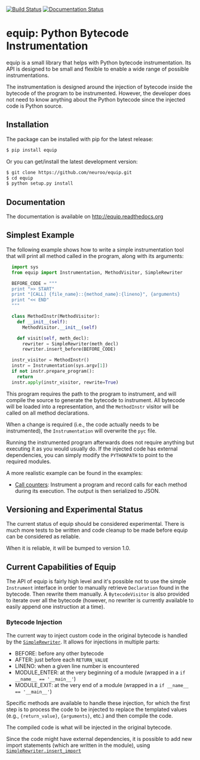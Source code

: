[![Build Status](https://travis-ci.org/neuroo/equip.svg?branch=master)](https://travis-ci.org/neuroo/equip) [![Documentation Status](https://readthedocs.org/projects/equip/badge/?version=latest)](https://readthedocs.org/projects/equip/?badge=latest)

# equip: Python Bytecode Instrumentation

equip is a small library that helps with Python bytecode instrumentation. Its API
is designed to be small and flexible to enable a wide range of possible instrumentations.

The instrumentation is designed around the injection of bytecode inside the
bytecode of the program to be instrumented. However, the developer does not need to know
anything about the Python bytecode since the injected code is Python source.

## Installation
The package can be installed with pip for the latest release:
```bash
$ pip install equip
```

Or you can get/install the latest development version:
```bash
$ git clone https://github.com/neuroo/equip.git
$ cd equip
$ python setup.py install
```

## Documentation
The documentation is available on http://equip.readthedocs.org

## Simplest Example

The following example shows how to write a simple instrumentation tool that will print all
method called in the program, along with its arguments:

```python
  import sys
  from equip import Instrumentation, MethodVisitor, SimpleRewriter

  BEFORE_CODE = """
  print ">> START"
  print "[CALL] {file_name}::{method_name}:{lineno}", {arguments}
  print "<< END"
  """

  class MethodInstr(MethodVisitor):
    def __init__(self):
      MethodVisitor.__init__(self)

    def visit(self, meth_decl):
      rewriter = SimpleRewriter(meth_decl)
      rewriter.insert_before(BEFORE_CODE)

  instr_visitor = MethodInstr()
  instr = Instrumentation(sys.argv[1])
  if not instr.prepare_program():
    return
  instr.apply(instr_visitor, rewrite=True)
```

This program requires the path to the program to instrument, and will compile the source
to generate the bytecode to instrument. All bytecode will be loaded into a representation,
and the `MethodInstr` visitor will be called on all method declarations.

When a change is required (i.e., the code actually needs to be instrumented), the
`Instrumentation` will overwrite the `pyc` file.

Running the instrumented program afterwards does not require anything but executing it as you
would usually do. If the injected code has external dependencies, you can simply modify the
`PYTHONPATH` to point to the required modules.

A more realistic example can be found in the examples:
  * [Call counters](https://github.com/neuroo/equip/blob/master/examples/counter/counter_instrument.py): Instrument a program and record calls for each method during its execution. The output is then serialized to JSON.


## Versioning and Experimental Status
The current status of equip should be considered experimental. There is much more tests
to be written and code cleanup to be made before equip can be considered as reliable.

When it is reliable, it will be bumped to version 1.0.

## Current Capabilities of Equip
The API of equip is fairly high level and it's possible not to use the simple `Instrument` interface
in order to manually retrieve `Declaration` found in the bytecode. Then rewrite them manually. A 
`BytecodeVisitor` is also provided to iterate over all the bytecode (however, no rewriter is currently
available to easily append one instruction at a time).

### Bytecode Injection
The current way to inject custom code in the original bytecode is handled by the [`SimpleRewriter`](http://equip.readthedocs.org/en/latest/equip.rewriter.html#equip.rewriter.simple.SimpleRewriter).
It allows for injections in multiple parts:
 * BEFORE: before any other bytecode
 * AFTER: just before each `RETURN_VALUE`
 * LINENO: when a given line number is encountered
 * MODULE_ENTER: at the very beginning of a module (wrapped in a `if __name__ == '__main__'`)
 * MODULE_EXIT: at the very end of a module (wrapped in a `if __name__ == '__main__'`)

Specific methods are available to handle these injection, for which the first step is to process the code to be
injected to replace the templated values (e.g., `{return_value}`, `{arguments}`, etc.) and then compile the code.

The compiled code is what will be injected in the original bytecode.

Since the code might have external dependencies, it is possible to add new import statements (which are written
in the module), using [`SimpleRewriter.insert_import`](http://equip.readthedocs.org/en/latest/equip.rewriter.html#equip.rewriter.simple.SimpleRewriter.insert_import)



